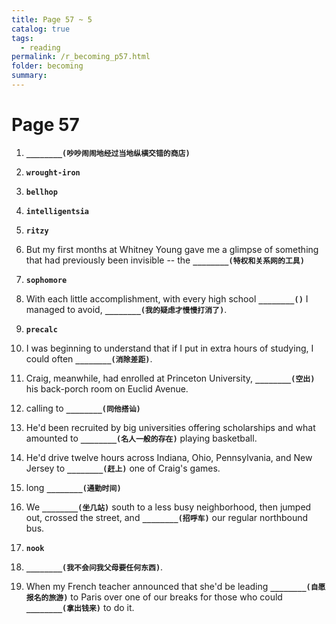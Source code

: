 ```yaml
---
title: Page 57 ~ 5
catalog: true
tags: 
  - reading
permalink: /r_becoming_p57.html
folder: becoming
summary: 
---
```




# Page 57

1.  <b data-toggle="tooltip" data-original-title="{{site.data.answers.bp57_a}}">`________(吵吵闹闹地经过当地纵横交错的商店)`</b>

2.  <b data-toggle="tooltip" data-original-title="{{site.data.glossary.wrought-iron}}">`wrought-iron`</b>

3.  <b data-toggle="tooltip" data-original-title="{{site.data.glossary.bellhop}}">`bellhop`</b>

4.  <b data-toggle="tooltip" data-original-title="{{site.data.glossary.intelligentsia}}">`intelligentsia`</b>

5.  <b data-toggle="tooltip" data-original-title="{{site.data.glossary.ritzy}}">`ritzy`</b>

6.  But my first months at Whitney Young gave me a glimpse of something that had previously been invisible -- the <b data-toggle="tooltip" data-original-title="{{site.data.answers.bp57_a}}">`________(特权和关系网的工具)`</b>

7.  <b data-toggle="tooltip" data-original-title="{{site.data.glossary.sophomore}}">`sophomore`</b>

8.  With each little accomplishment, with every high school <b data-toggle="tooltip" data-original-title="{{site.data.answers.bp57_c}}">`________()`</b> I managed to avoid, <b data-toggle="tooltip" data-original-title="{{site.data.answers.bp57_c2}}">`________(我的疑虑才慢慢打消了)`</b>.

9.  <b data-toggle="tooltip" data-original-title="{{site.data.glossary.precalc}}">`precalc`</b>

11. I was beginning to understand that if I put in extra hours of studying, I could often <b data-toggle="tooltip" data-original-title="{{site.data.answers.bp57_d}}">`________(消除差距)`</b>.

12. Craig, meanwhile, had enrolled at Princeton University, <b data-toggle="tooltip" data-original-title="{{site.data.answers.bp57_e}}">`________(空出)`</b> his back-porch room on Euclid Avenue.

13. calling to <b data-toggle="tooltip" data-original-title="{{site.data.answers.bp57_f}}">`________(同他搭讪)`</b>

14. He'd been recruited by big universities offering scholarships and what amounted to <b data-toggle="tooltip" data-original-title="{{site.data.answers.bp57_g}}">`________(名人一般的存在)`</b> playing basketball.

15. He'd drive twelve hours across Indiana, Ohio, Pennsylvania, and New Jersey to <b data-toggle="tooltip" data-original-title="{{site.data.answers.bp57_h}}">`________(赶上)`</b> one of Craig's games.

16. long <b data-toggle="tooltip" data-original-title="{{site.data.answers.bp57_i}}">`________(通勤时间)`</b>

17. We <b data-toggle="tooltip" data-original-title="{{site.data.answers.bp57_j}}">`________(坐几站)`</b> south to a less busy neighborhood, then jumped out, crossed the street, and <b data-toggle="tooltip" data-original-title="{{site.data.answers.bp57_j2}}">`________(招呼车)`</b> our regular northbound bus.

18. <b data-toggle="tooltip" data-original-title="{{site.data.glossary.nook}}">`nook`</b>

19. <b data-toggle="tooltip" data-original-title="{{site.data.answers.bp57_k}}">`________(我不会问我父母要任何东西)`</b>.

20. When my French teacher announced that she'd be leading <b data-toggle="tooltip" data-original-title="{{site.data.answers.bp57_l}}">`________(自愿报名的旅游)`</b> to Paris over one of our breaks for those who could <b data-toggle="tooltip" data-original-title="{{site.data.answers.bp57_l2}}">`________(拿出钱来)`</b> to do it.


